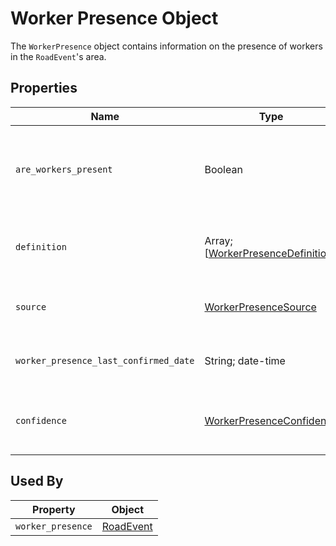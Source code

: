 # Worker Presence Object
The `WorkerPresence` object contains information on the presence of workers in the `RoadEvent`'s area.

## Properties
Name | Type | Description | Conformance | Notes
--- | --- | --- | --- | ---
`are_workers_present` | Boolean | Whether workers are present in the work zone event area, following the definition provided in the `worker_presence_definition` property on the `RoadEventDataSource` object. | Required | 
`definition` | Array; \[[WorkerPresenceDefinition](/spec-content/enumerated-types/WorkerPresenceDefinition.md)\] | A list of situations in which workers are considered to be present in the jurisdiction of the data provider. | Optional
`source` | [WorkerPresenceSource](/spec-content/enumerated-types/WorkerPresenceSource.md) | Data source providing information on whether workers are present in the work zone event area. | Optional | 
`worker_presence_last_confirmed_date` | String; date-time | Date and time at which the presence of workers was last confirmed using the `source`. | Optional |
`confidence` | [WorkerPresenceConfidence](/spec-content/enumerated-types/WorkerPresenceConfidence.md) | The data producer’s confidence in workers being present in the work zone event area at the time of feed publication. | Optional | 

## Used By
Property | Object
--- | ---
`worker_presence` | [RoadEvent](/spec-content/objects/RoadEvent.md)
